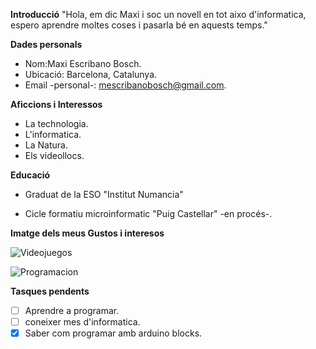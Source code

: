 **Introducció**
"Hola, em dic Maxi i soc un novell en tot aixo d'informatica, espero aprendre moltes coses i pasarla bé en aquests temps."

**Dades personals**
* Nom:Maxi Escribano Bosch.
* Ubicació: Barcelona, Catalunya.
* Email -personal-: mescribanobosch@gmail.com.

**Aficcions i Interessos**
* La technologia.
* L'informatica.
* La Natura.
* Els videollocs.

**Educació**
* Graduat de la ESO "Institut Numancia"
  
 * Cicle formatiu microinformatic "Puig Castellar" -en procés-.

**Imatge dels meus Gustos i interesos**


![Videojuegos](https://github.com/user-attachments/assets/cdf186a0-2b02-4ba7-bf44-145d38d511ef)



![Programacion](https://github.com/user-attachments/assets/f454fb95-f4e2-4218-816d-86bd13c6b66c)


**Tasques pendents**
- [ ] Aprendre a programar.
- [ ] coneixer mes d'informatica.
- [X] Saber com programar amb arduino blocks.
